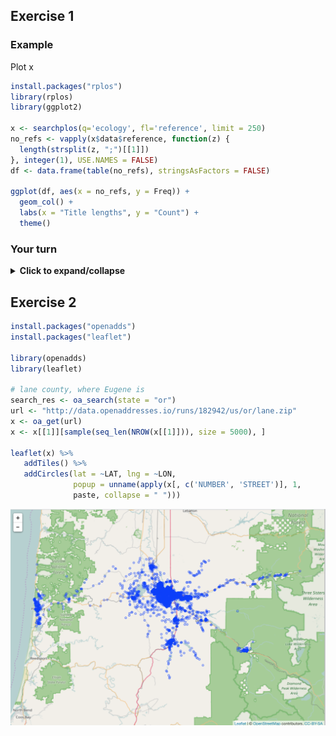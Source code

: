## Exercise 1

### Example

Plot x 

```r
install.packages("rplos")
library(rplos)
library(ggplot2)

x <- searchplos(q='ecology', fl='reference', limit = 250)
no_refs <- vapply(x$data$reference, function(z) {
  length(strsplit(z, ";")[[1]])
}, integer(1), USE.NAMES = FALSE)
df <- data.frame(table(no_refs), stringsAsFactors = FALSE)

ggplot(df, aes(x = no_refs, y = Freq)) +
  geom_col() +
  labs(x = "Title lengths", y = "Count") + 
  theme()
```

### Your turn

<details> <summary><strong>Click to expand/collapse</strong></summary><p>

```r
library(rplos)
x <- searchplos(q='ecology', fl='author', limit = 1000)
x
x$data
x$data$author
auth_split <- vapply(x$data$author, function(x) {
  length(strsplit(x, split = ";")[[1]])
}, integer(1), USE.NAMES = FALSE)
df <- data.frame(table(auth_split), stringsAsFactors = FALSE)

library(ggplot2)

ggplot(df, aes(x = auth_split, y = Freq)) +
  geom_col() +
  labs(x = "Number of authors", y = "Count")
```

![plot](img/rplos.png)

</p></details>

## Exercise 2

```r
install.packages("openadds")
install.packages("leaflet")

library(openadds)
library(leaflet)

# lane county, where Eugene is
search_res <- oa_search(state = "or")
url <- "http://data.openaddresses.io/runs/182942/us/or/lane.zip"
x <- oa_get(url)
x <- x[[1]][sample(seq_len(NROW(x[[1]])), size = 5000), ]

leaflet(x) %>%
   addTiles() %>%
   addCircles(lat = ~LAT, lng = ~LON,
              popup = unname(apply(x[, c('NUMBER', 'STREET')], 1,
              paste, collapse = " ")))
```

![img](img/openadds.png)
